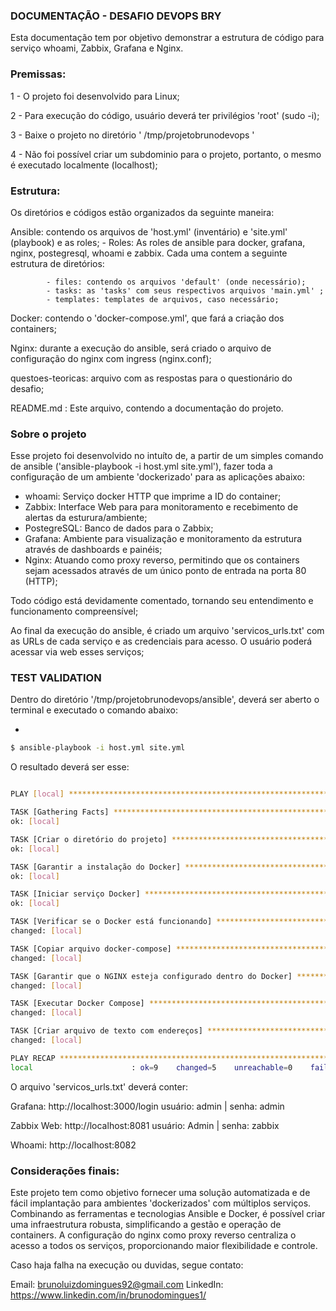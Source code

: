 ### DOCUMENTAÇÃO - DESAFIO DEVOPS BRY ###

Esta documentação tem por objetivo demonstrar a estrutura de código para serviço whoami, Zabbix, Grafana e Nginx.

### Premissas:

1 - O projeto foi desenvolvido para Linux;

2 - Para execução do código, usuário deverá ter privilégios 'root' (sudo -i);

3 - Baixe o projeto no diretório ' /tmp/projetobrunodevops '

4 - Não foi possível criar um subdominio para o projeto, portanto, o mesmo é executado localmente (localhost);


### Estrutura:

Os diretórios e códigos estão organizados da seguinte maneira:

Ansible: contendo os arquivos de 'host.yml' (inventário) e 'site.yml' (playbook) e as roles;
    - Roles:
            As roles de ansible para docker, grafana, nginx, postegresql, whoami e zabbix. Cada uma contem a seguinte estrutura de diretórios:

            - files: contendo os arquivos 'default' (onde necessário);
            - tasks: as 'tasks' com seus respectivos arquivos 'main.yml' ;
            - templates: templates de arquivos, caso necessário;

Docker: contendo o 'docker-compose.yml', que fará a criação dos containers;

Nginx: durante a execução do ansible, será criado o arquivo de configuração do nginx com ingress (nginx.conf);

questoes-teoricas: arquivo com as respostas para o questionário do desafio;

README.md : Este arquivo, contendo a documentação do projeto.


### Sobre o projeto

Esse projeto foi desenvolvido no intuíto de, a partir de um simples comando de ansible ('ansible-playbook -i host.yml site.yml'), fazer toda a configuração de um ambiente 'dockerizado' para as aplicações abaixo:

- whoami: Serviço docker HTTP que imprime a ID do container;
- Zabbix: Interface Web para para monitoramento e recebimento de alertas da esturura/ambiente;
- PostegreSQL: Banco de dados para o Zabbix;
- Grafana: Ambiente para visualização e monitoramento da estrutura através de dashboards e painéis; 
- Nginx: Atuando como proxy reverso, permitindo que os containers sejam acessados através de um único ponto de entrada na porta 80 (HTTP);


Todo código está devidamente comentado, tornando seu entendimento e funcionamento compreensível;

Ao final da execução do ansible, é criado um arquivo 'servicos_urls.txt' com as URLs de cada serviço e as credenciais para acesso. O usuário poderá acessar via web esses serviços;

### TEST VALIDATION

Dentro do diretório '/tmp/projetobrunodevops/ansible', deverá ser aberto o terminal e executado o comando abaixo:

-
``` bash
$ ansible-playbook -i host.yml site.yml 

```

O resultado deverá ser esse:

``` bash

PLAY [local] *******************************************************************

TASK [Gathering Facts] *********************************************************
ok: [local]

TASK [Criar o diretório do projeto] ********************************************
ok: [local]

TASK [Garantir a instalação do Docker] *****************************************
ok: [local]

TASK [Iniciar serviço Docker] **************************************************
ok: [local]

TASK [Verificar se o Docker está funcionando] **********************************
changed: [local]

TASK [Copiar arquivo docker-compose] *******************************************
changed: [local]

TASK [Garantir que o NGINX esteja configurado dentro do Docker] ****************
changed: [local]

TASK [Executar Docker Compose] *************************************************
changed: [local]

TASK [Criar arquivo de texto com endereços] ************************************
changed: [local]

PLAY RECAP *********************************************************************
local                      : ok=9    changed=5    unreachable=0    failed=0    skipped=0    rescued=0    ignored=0

```

O arquivo 'servicos_urls.txt' deverá conter:

Grafana: http://localhost:3000/login
usuário: admin | senha: admin

Zabbix Web: http://localhost:8081
usuário: Admin | senha: zabbix

Whoami: http://localhost:8082


### Considerações finais:

Este projeto tem como objetivo fornecer uma solução automatizada e de fácil implantação para ambientes 'dockerizados' com múltiplos serviços. Combinando as ferramentas e tecnologias Ansible e Docker, é possível criar uma infraestrutura robusta, simplificando a gestão e operação de containers. A configuração do nginx como proxy reverso centraliza o acesso a todos os serviços, proporcionando maior flexibilidade e controle.

Caso haja falha na execução ou duvidas, segue contato:

Email: brunoluizdomingues92@gmail.com
LinkedIn: https://www.linkedin.com/in/brunodomingues1/


